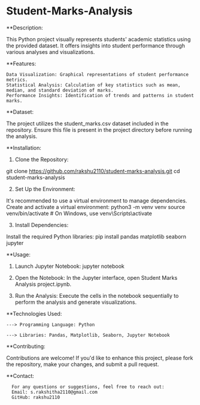 # Student-Marks-Analysis

**Description:

This Python project visually represents students' academic statistics using the provided dataset. It offers insights into student performance through various analyses and visualizations.

**Features:

    Data Visualization: Graphical representations of student performance metrics.
    Statistical Analysis: Calculation of key statistics such as mean, median, and standard deviation of marks.
    Performance Insights: Identification of trends and patterns in student marks.

**Dataset:

The project utilizes the student_marks.csv dataset included in the repository. Ensure this file is present in the project directory before running the analysis.

**Installation:

1. Clone the Repository:

git clone https://github.com/rakshu2110/student-marks-analysis.git
cd student-marks-analysis

2. Set Up the Environment:

It's recommended to use a virtual environment to manage dependencies.
Create and activate a virtual environment:
python3 -m venv venv
source venv/bin/activate  # On Windows, use venv\Scripts\activate


3. Install Dependencies:

Install the required Python libraries:
pip install pandas matplotlib seaborn jupyter

**Usage:

1. Launch Jupyter Notebook:
jupyter notebook

2. Open the Notebook:
In the Jupyter interface, open Student Marks Analysis project.ipynb.

3. Run the Analysis:
Execute the cells in the notebook sequentially to perform the analysis and generate visualizations.


**Technologies Used:

    ---> Programming Language: Python

    ---> Libraries: Pandas, Matplotlib, Seaborn, Jupyter Notebook


**Contributing:

Contributions are welcome! If you'd like to enhance this project, please fork the repository, make your changes, and submit a pull request.

**Contact:

      For any questions or suggestions, feel free to reach out:
      Email: s.rakshitha2110@gmail.com
      GitHub: rakshu2110
